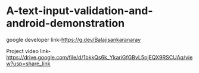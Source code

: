 # A-text-input-validation-and-android-demonstration


google developer link-https://g.dev/Balajisankaranaray

Project video link- https://drive.google.com/file/d/1bkkQs6k_YkariGfGBvL5pjEQX9RSCUAq/view?usp=share_link
